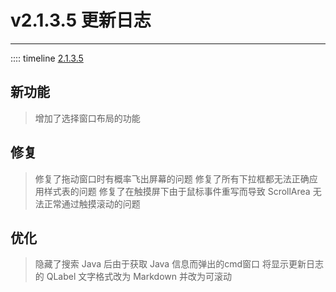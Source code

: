 # v2.1.3.5 更新日志  

___
:::: timeline [2.1.3.5](https://github.com/MCSLTeam/MCSL2/releases/tag/v2.1.3.5)  

## 新功能

> 增加了选择窗口布局的功能

## 修复  

> 修复了拖动窗口时有概率飞出屏幕的问题
> 修复了所有下拉框都无法正确应用样式表的问题
> 修复了在触摸屏下由于鼠标事件重写而导致 ScrollArea 无法正常通过触摸滚动的问题

## 优化

> 隐藏了搜索 Java 后由于获取 Java 信息而弹出的cmd窗口
> 将显示更新日志的 QLabel 文字格式改为 Markdown 并改为可滚动
